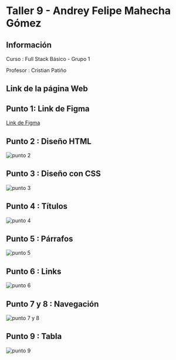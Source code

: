 <h1>Taller 9 - Andrey Felipe Mahecha Gómez</h1>

<h2>Información</h2>
<p> Curso : Full Stack Básico - Grupo 1 </p>
<p> Profesor : Cristian Patiño</p>

<h2>Link de la página Web</h2>


<h2>Punto 1: Link de Figma</h2>
<a href="https://www.figma.com/file/6qX2uHkgchbf0BjRmYKcUP/Felipe-Mahecha-G%C3%B3mez?type=design&node-id=0%3A1&mode=design&t=sejKlPn19bRgC8On-1">Link de Figma</a>

<h2>Punto 2 : Diseño HTML</h2>
<img src="./public/images/punto-2.png" alt="punto 2">

<h2>Punto 3 : Diseño con CSS</h2>
<img src="./public/images/punto-3.png" alt="punto 3">

<h2>Punto 4 : Títulos</h2>
<img src="./public/images/punto-4.png" alt="punto 4">

<h2>Punto 5 : Párrafos</h2>
<img src="./public/images/punto-5.png" alt="punto 5">

<h2>Punto 6 : Links</h2>
<img src="./public/images/punto-6.png" alt="punto 6">

<h2>Punto 7 y 8 : Navegación</h2>
<img src="./public/images/punto-7-8.png" alt="punto 7 y 8">

<h2>Punto 9 : Tabla</h2>
<img src="./public/images/punto-9.png" alt="punto 9">